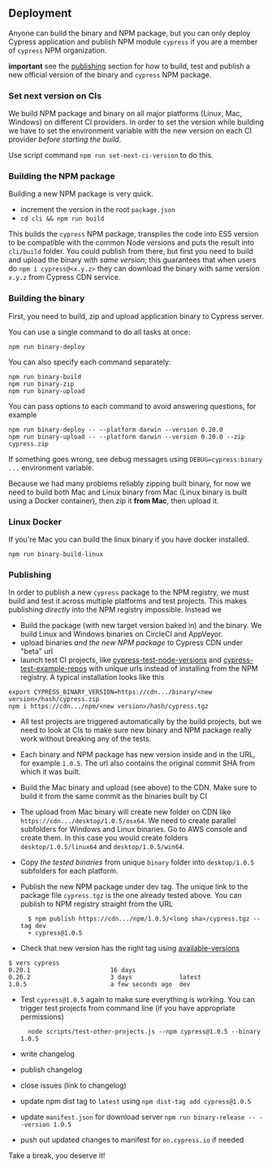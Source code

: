 ## Deployment

Anyone can build the binary and NPM package, but you can only deploy Cypress application
and publish NPM module `cypress` if you are a member of `cypress` NPM organization.

**important** see the [publishing](#publishing) section for how to build, test and publish a
new official version of the binary and `cypress` NPM package.

### Set next version on CIs

We build NPM package and binary on all major platforms (Linux, Mac, Windows) on different CI
providers. In order to set the version while building we have to set the environment variable
with the new version on each CI provider *before starting the build*.

Use script command `npm run set-next-ci-version` to do this.

### Building the NPM package

Building a new NPM package is very quick.

- increment the version in the root `package.json`
- `cd cli && npm run build`

This builds the `cypress` NPM package, transpiles the code into ES5 version to be compatible
with the common Node versions and puts the result into `cli/build` folder. You could
publish from there, but first you need to build and upload the binary with *same version*;
this guarantees that when users do `npm i cypress@<x.y.z>` they can download the binary
with same version `x.y.z` from Cypress CDN service.

### Building the binary

First, you need to build, zip and upload application binary to Cypress server.

You can use a single command to do all tasks at once:

```
npm run binary-deploy
```

You can also specify each command separately:

```
npm run binary-build
npm run binary-zip
npm run binary-upload
```

You can pass options to each command to avoid answering questions, for example

```
npm run binary-deploy -- --platform darwin --version 0.20.0
npm run binary-upload -- --platform darwin --version 0.20.0 --zip cypress.zip
```

If something goes wrong, see debug messages using `DEBUG=cypress:binary ...` environment
variable.

Because we had many problems reliably zipping built binary, for now we need
to build both Mac and Linux binary from Mac (Linux binary is built using
a Docker container), then zip it **from Mac**, then upload it.

### Linux Docker

If you're Mac you can build the linux binary if you have docker installed.

```
npm run binary-build-linux
```

### Publishing

In order to publish a new `cypress` package to the NPM registry, we must build and test it across
multiple platforms and test projects. This makes publishing *directly* into the NPM registry
impossible. Instead we

- Build the package (with new target version baked in) and the binary.
    We build Linux and Windows binaries on CircleCI and AppVeyor.
- upload binaries *and the new NPM package* to Cypress CDN under "beta" url
- launch test CI projects, like [cypress-test-node-versions](https://github.com/cypress-io/cypress-test-node-versions) and [cypress-test-example-repos](https://github.com/cypress-io/cypress-test-example-repos) with unique urls instead of installing from the NPM registry.
A typical installation looks like this

```
export CYPRESS_BINARY_VERSION=https://cdn.../binary/<new version>/hash/cypress.zip
npm i https://cdn.../npm/<new version>/hash/cypress.tgz
```

- All test projects are triggered automatically by the build projects, but we need to look at CIs
    to make sure new binary and NPM package really work without breaking any of the tests.
- Each binary and NPM package has new version inside and in the URL, for example `1.0.5`. The url
    also contains the original commit SHA from which it was built.
- Build the Mac binary and upload (see above) to the CDN. Make sure to build it from the
    same commit as the binaries built by CI
- The upload from Mac binary will create new folder on CDN like
    `https://cdn.../desktop/1.0.5/osx64`. We need to create parallel subfolders for
    Windows and Linux binaries. Go to AWS console and create them. In this case you would create
    folders `desktop/1.0.5/linux64` and `desktop/1.0.5/win64`.
- Copy _the tested binaries_ from unique `binary` folder into `desktop/1.0.5` subfolders for each
    platform.
- Publish the new NPM package under dev tag. The unique link to the package file `cypress.tgz`
    is the one already tested above. You can publish to NPM registry straight from the URL

        $ npm publish https://cdn.../npm/1.0.5/<long sha>/cypress.tgz --tag dev
        + cypress@1.0.5
- Check that new version has the right tag using
    [available-versions](https://github.com/bahmutov/available-versions)

```
$ vers cypress
0.20.1                      16 days        
0.20.2                      3 days             latest
1.0.5                       a few seconds ago  dev
```

- Test `cypress@1.0.5` again to make sure everything is working. You can trigger test projects
    from command line (if you have appropriate permissions)

        node scripts/test-other-projects.js --npm cypress@1.0.5 --binary 1.0.5

- write changelog
- publish changelog
- close issues (link to changelog)
- update npm dist tag to `latest`  using `npm dist-tag add cypress@1.0.5`
- update `manifest.json` for download server `npm run binary-release -- --version 1.0.5`
- push out updated changes to manifest for `on.cypress.io` if needed

Take a break, you deserve it!
